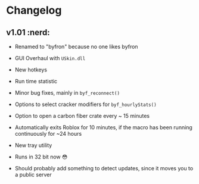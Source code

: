 # Changelog

## v1.01 :nerd:
- Renamed to "byfron" because no one likes byfron
- GUI Overhaul with `USkin.dll`
- New hotkeys
- Run time statistic
- Minor bug fixes, mainly in `byf_reconnect()`
- Options to select cracker modifiers for `byf_hourlyStats()`
- Option to open a carbon fiber crate every ~ 15 minutes
- Automatically exits Roblox for 10 minutes, if the macro has been running continuously for ~24 hours
- New tray utility
- Runs in 32 bit now :flushed:

- Should probably add something to detect updates, since it moves you to a public server
